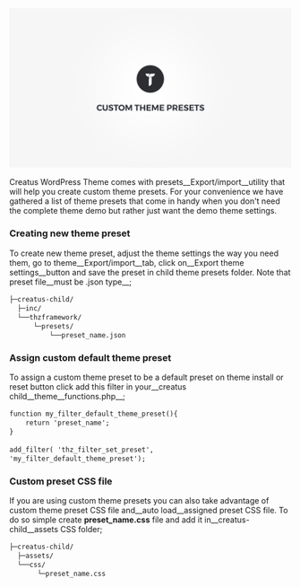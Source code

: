 <div class="thz-doc-image max">
<a class="thz-lightbox mfp-iframe" href="https://www.youtube.com/watch?v=tCjrF-m14fk" data-mfp-title="Creatus WordPress Theme Custom Theme Presets" data-modal-size="large">
	<img src="../../docs-media/splash-custom-theme-presets.jpg" alt="Creatus WordPress Theme Custom Theme Presets" />
</a>
</div>

<div markdown="1">

Creatus WordPress Theme comes with presets__Export/import__utility that will help you create custom theme presets. For your convenience we have gathered a list of theme presets that come in handy when you don't need the complete theme demo but rather just want the demo theme settings.  

### Creating new theme preset
To create new theme preset, adjust the theme settings the way you need them, go to theme__Export/import__tab, click on__Export theme settings__button and save the preset in child theme presets folder. Note that preset file__must be .json type__;


	├─creatus-child/
	  ├─inc/
	  └──thzframework/
	      └─presets/
	          └──preset_name.json



### Assign custom default theme preset

To assign a custom theme preset to be a default preset on theme install or reset button click add this filter in your__creatus child__theme__functions.php__;

	function my_filter_default_theme_preset(){
		return 'preset_name';
	}
	
	add_filter( 'thz_filter_set_preset', 'my_filter_default_theme_preset');



### Custom preset CSS file
If you are using custom theme presets you can also take advantage of custom theme preset CSS file and__auto load__assigned preset CSS file. To do so simple create <b>preset_name.css</b> file and add it in__creatus-child__assets CSS folder;


	├─creatus-child/
	  ├─assets/
	  └──css/
	       └─preset_name.css 

</div>